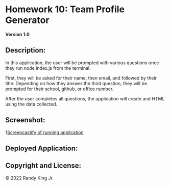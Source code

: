 # Homework 10: Team Profile Generator

**Version 1.0**

## Description:

In this application, the user will be prompted with various questions once they run node index.js from the terminal.

First, they will be asked for their name, then email, and followed by their title. Depending on how they answer the third question, they will be prompted for their school, github, or office number.

After the user completes all questions, the application will create and HTML using the data collected.

## Screenshot:

1[Screencastify of running application](./assets/screencastify.gif)

## Deployed Application:



## Copyright and License:

© 2022 Randy King Jr.
